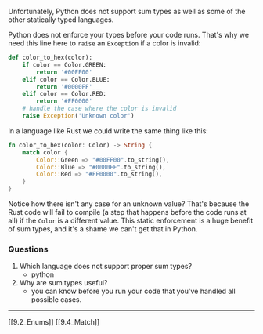 Unfortunately, Python does not support sum types as well as some of the other statically typed languages.

Python does not enforce your types before your code runs. That's why we need this line here to `raise` an `Exception` if a color is invalid:
``` python
def color_to_hex(color):
    if color == Color.GREEN:
        return '#00FF00'
    elif color == Color.BLUE:
        return '#0000FF'
    elif color == Color.RED:
        return '#FF0000'
    # handle the case where the color is invalid
    raise Exception('Unknown color')
```
In a language like Rust we could write the same thing like this:
``` rust
fn color_to_hex(color: Color) -> String {
    match color {
        Color::Green => "#00FF00".to_string(),
        Color::Blue => "#0000FF".to_string(),
        Color::Red => "#FF0000".to_string(),
    }
}
```
Notice how there isn't any case for an unknown value? That's because the Rust code will fail to compile (a step that happens before the code runs at all) if the `Color` is a different value. This static enforcement is a huge benefit of sum types, and it's a shame we can't get that in Python.

### Questions
1. Which language does not support proper sum types?
	- python
2. Why are sum types useful?
	- you can know before you run your code that you've handled all possible cases.

---
[[9.2_Enums]]
[[9.4_Match]]